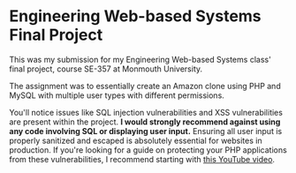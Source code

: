 # Engineering Web-based Systems Final Project

This was my submission for my Engineering Web-based Systems class' final project, course SE-357 at Monmouth University.

The assignment was to essentially create an Amazon clone using PHP and MySQL with multiple user types with different permissions.

You'll notice issues like SQL injection vulnerabilities and XSS vulnerabilities are present within the project. **I would strongly recommend against using any code involving SQL or displaying user input.** Ensuring all user input is properly sanitized and escaped is absolutely essential for websites in production. If you're looking for a guide on protecting your PHP applications from these vulnerabilities, I recommend starting with [this YouTube video](https://www.youtube.com/watch?v=_jKylhJtPmI).
